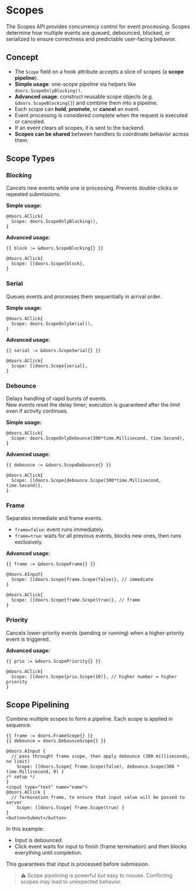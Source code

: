 # Scopes

The Scopes API provides concurrency control for event processing. Scopes determine how multiple events are queued, debounced, blocked, or serialized to ensure correctness and predictable user-facing behavior.

## Concept

* The `Scope` field on a hook attribute accepts a slice of scopes (a **scope pipeline**).  
* **Simple usage**: one-scope pipeline via helpers like `doors.ScopeOnlyBlocking()`.  
* **Advanced usage**: construct reusable scope objects (e.g. `&doors.ScopeBlocking{}`) and combine them into a pipeline.  
* Each scope can **hold**, **promote**, or **cancel** an event.  
* Event processing is considered complete when the request is executed or canceled.  
* If an event clears all scopes, it is sent to the backend.  
* **Scopes can be shared** between handlers to coordinate behavior across them.

## Scope Types

### Blocking

Cancels new events while one is processing. Prevents double-clicks or repeated submissions.

**Simple usage:**

```templ
@doors.AClick{
  Scope: doors.ScopeOnlyBlocking(),
}
```

**Advanced usage:**

```templ
{{ block := &doors.ScopeBlocking{} }}

@doors.AClick{
  Scope: []doors.Scope{block},
}
```

### Serial

Queues events and processes them sequentially in arrival order.

**Simple usage:**

```templ
@doors.AClick{
  Scope: doors.ScopeOnlySerial(),
}
```

**Advanced usage:**

```templ
{{ serial := &doors.ScopeSerial{} }}

@doors.AClick{
  Scope: []doors.Scope{serial},
}
```

### Debounce

Delays handling of rapid bursts of events.  
New events reset the delay timer; execution is guaranteed after the *limit* even if activity continues.

**Simple usage:**

```templ
@doors.AClick{
  Scope: doors.ScopeOnlyDebounce(300*time.Millisecond, time.Second),
}
```

**Advanced usage:**

```templ
{{ debounce := &doors.ScopeDebounce{} }}

@doors.AClick{
  Scope: []doors.Scope{debounce.Scope(300*time.Millisecond, time.Second)},
}
```

### Frame

Separates immediate and frame events.  

* `frame=false`: event runs immediately.  
* `frame=true`: waits for all previous events, blocks new ones, then runs exclusively.

**Advanced usage:**

```templ
{{ frame := &doors.ScopeFrame{} }}

@doors.AInput{
  Scope: []doors.Scope{frame.Scope(false)}, // immediate
}

@doors.AClick{
  Scope: []doors.Scope{frame.Scope(true)}, // frame
}
```

### Priority

Cancels lower-priority events (pending or running) when a higher-priority event is triggered.

**Advanced usage:**

```templ
{{ prio := &doors.ScopePriority{} }}

@doors.AClick{
  Scope: []doors.Scope{prio.Scope(10)}, // higher number = higher priority
}
```

## Scope Pipelining

Combine multiple scopes to form a pipeline. Each scope is applied in sequence.

```templ
{{ frame := doors.FrameScope{} }}
{{ debounce = doors.DebounceScope{} }}

@doors.AInput {
  // pass throught frame scope, then apply debounce (300 milliseconds, no limit)
	Scope: []doors.Scope{ frame.Scope(false), debounce.Scope(300 * time.Millisecond, 0) }
/* setup */
}
<input type="text" name="name">
@doors.AClick {
  // Termination frame, to ensure that input value will be passed to server
	Scope: []doors.Scope{ frame.Scope(true) }
}
<button>Submut</button>
```

In this example:

* Input is debounced.  
* Click event waits for input to finish (frame termination) and then blocks everything until completion.  

This guarantees that input is processed before submission.  

> ⚠️ Scope pipelining is powerful but easy to misuse. Conflicting scopes may lead to unexpected behavior.
